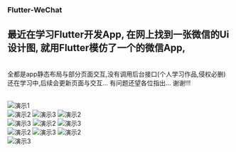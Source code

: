 ### Flutter-WeChat
## 最近在学习Flutter开发App, 在网上找到一张微信的Ui设计图, 就用Flutter模仿了一个的微信App, 
<br>
全都是app静态布局与部分页面交互,没有调用后台接口(个人学习作品,侵权必删)
还在学习中,后续会更新页面与交互...
有问题还望各位指出...
谢谢!!!
<br/>

<br/>

![演示1](https://github.com/kuaifengle/Flutter-WeChat/blob/master/appGif/1.gif?raw=true)
<br/>
![演示2](https://github.com/kuaifengle/Flutter-WeChat/blob/master/appGif/2.png?raw=true)
![演示3](https://github.com/kuaifengle/Flutter-WeChat/blob/master/appGif/3.png?raw=true)
![演示2](https://github.com/kuaifengle/Flutter-WeChat/blob/master/appGif/4.png?raw=true)
<br/>
![演示3](https://github.com/kuaifengle/Flutter-WeChat/blob/master/appGif/5.png?raw=true)
![演示2](https://github.com/kuaifengle/Flutter-WeChat/blob/master/appGif/6.png?raw=true)
![演示3](https://github.com/kuaifengle/Flutter-WeChat/blob/master/appGif/7.png?raw=true)
<br/>
![演示2](https://github.com/kuaifengle/Flutter-WeChat/blob/master/appGif/8.png?raw=true)
![演示3](https://github.com/kuaifengle/Flutter-WeChat/blob/master/appGif/9.png?raw=true)
![演示2](https://github.com/kuaifengle/Flutter-WeChat/blob/master/appGif/10.png?raw=true)
<br/>
![演示3](https://github.com/kuaifengle/Flutter-WeChat/blob/master/appGif/11.png?raw=true)
<br/>
